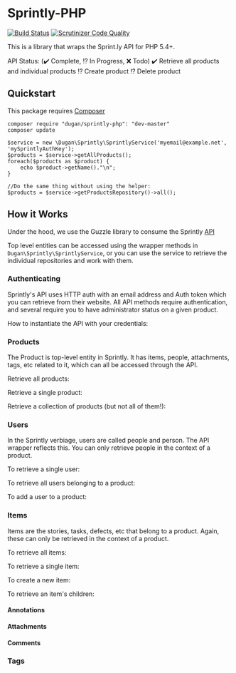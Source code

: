 # Sprintly-PHP

[![Build Status](https://travis-ci.org/mikedugan/sprintly-php.svg?branch=master)](https://travis-ci.org/mikedugan/sprintly-php)
[![Scrutinizer Code Quality](https://scrutinizer-ci.com/g/mikedugan/sprintly-php/badges/quality-score.png?b=master)](https://scrutinizer-ci.com/g/mikedugan/sprintly-php/?branch=master)

This is a library that wraps the Sprint.ly API for PHP 5.4+.

API Status: (:heavy_check_mark: Complete, :interrobang: In Progress, :x: Todo)
:heavy_check_mark: Retrieve all products and individual products
:interrobang: Create product
:interrobang: Delete product


## Quickstart

This package requires [Composer](http://getcomposer.org)
```
composer require "dugan/sprintly-php": "dev-master"
composer update
```
```
$service = new \Dugan\Sprintly\SprintlyService('myemail@example.net', 'mySprintlyAuthKey');
$products = $service->getAllProducts();
foreach($products as $product) {
    echo $product->getName()."\n";
}

//Do the same thing without using the helper:
$products = $service->getProductsRepository()->all();
```

## How it Works
Under the hood, we use the Guzzle library to consume the Sprintly [API](https://sprintly.uservoice.com/knowledgebase/topics/15784-api)

Top level entities can be accessed using the wrapper methods in `Dugan\Sprintly\SprintlyService`, or you can use the service to retrieve the individual repositories and work with them.

### Authenticating

Sprintly's API uses HTTP auth with an email address and Auth token which you can retrieve from their website. All API methods require authentication, and several require you to have administrator status
on a given product.

How to instantiate the API with your credentials:


### Products

The Product is top-level entity in Sprintly. It has items, people, attachments, tags, etc related to it, which can all be accessed through the API.

Retrieve all products:

Retrieve a single product:

Retrieve a collection of products (but not all of them!):

### Users

In the Sprintly verbiage, users are called people and person. The API wrapper reflects this. You can only retrieve people in the context of a product.

To retrieve a single user:

To retrieve all users belonging to a product:

To add a user to a product:

### Items

Items are the stories, tasks, defects, etc that belong to a product. Again, these can only be retrieved in the context of a product.

To retrieve all items:

To retrieve a single item:

To create a new item:

To retrieve an item's children:

#### Annotations

#### Attachments

#### Comments

### Tags


